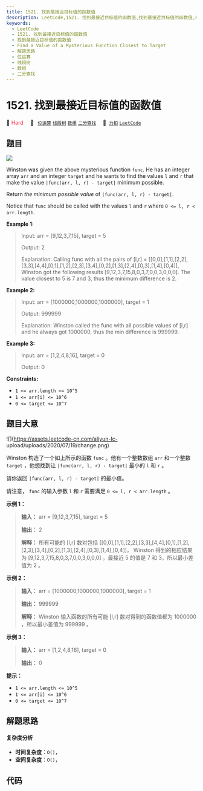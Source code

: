 ```yaml
---
title: 1521. 找到最接近目标值的函数值
description: LeetCode,1521. 找到最接近目标值的函数值,找到最接近目标值的函数值,Find a Value of a Mysterious Function Closest to Target,解题思路,位运算,线段树,数组,二分查找
keywords:
  - LeetCode
  - 1521. 找到最接近目标值的函数值
  - 找到最接近目标值的函数值
  - Find a Value of a Mysterious Function Closest to Target
  - 解题思路
  - 位运算
  - 线段树
  - 数组
  - 二分查找
---
```


# 1521. 找到最接近目标值的函数值

🔴 <font color=#ff334b>Hard</font>&emsp; 🔖&ensp; [`位运算`](/tag/bit-manipulation.md) [`线段树`](/tag/segment-tree.md) [`数组`](/tag/array.md) [`二分查找`](/tag/binary-search.md)&emsp; 🔗&ensp;[`力扣`](https://leetcode.cn/problems/find-a-value-of-a-mysterious-function-closest-to-target) [`LeetCode`](https://leetcode.com/problems/find-a-value-of-a-mysterious-function-closest-to-target)

## 题目

![](https://assets.leetcode.com/uploads/2020/07/09/change.png)

Winston was given the above mysterious function `func`. He has an integer
array `arr` and an integer `target` and he wants to find the values `l` and
`r` that make the value `|func(arr, l, r) - target|` minimum possible.

Return _the minimum possible value_ of `|func(arr, l, r) - target|`.

Notice that `func` should be called with the values `l` and `r` where `0 <= l,
r < arr.length`.



**Example 1:**

> Input: arr = [9,12,3,7,15], target = 5
> 
> Output: 2
> 
> Explanation: Calling func with all the pairs of [l,r] = [[0,0],[1,1],[2,2],[3,3],[4,4],[0,1],[1,2],[2,3],[3,4],[0,2],[1,3],[2,4],[0,3],[1,4],[0,4]], Winston got the following results [9,12,3,7,15,8,0,3,7,0,0,3,0,0,0]. The value closest to 5 is 7 and 3, thus the minimum difference is 2.

**Example 2:**

> Input: arr = [1000000,1000000,1000000], target = 1
> 
> Output: 999999
> 
> Explanation: Winston called the func with all possible values of [l,r] and he always got 1000000, thus the min difference is 999999.

**Example 3:**

> Input: arr = [1,2,4,8,16], target = 0
> 
> Output: 0

**Constraints:**

  * `1 <= arr.length <= 10^5`
  * `1 <= arr[i] <= 10^6`
  * `0 <= target <= 10^7`


## 题目大意

![](https://assets.leetcode-cn.com/aliyun-lc-
upload/uploads/2020/07/19/change.png)

Winston 构造了一个如上所示的函数 `func` 。他有一个整数数组 `arr` 和一个整数 `target` ，他想找到让 `|func(arr,
l, r) - target|` 最小的 `l` 和 `r` 。

请你返回 `|func(arr, l, r) - target|` 的最小值。

请注意， `func` 的输入参数 `l` 和 `r` 需要满足 `0 <= l, r < arr.length` 。



**示例 1：**

> 
> 
> 
> 
> 
> **输入：** arr = [9,12,3,7,15], target = 5
> 
> **输出：** 2
> 
> **解释：** 所有可能的 [l,r] 数对包括 [[0,0],[1,1],[2,2],[3,3],[4,4],[0,1],[1,2],[2,3],[3,4],[0,2],[1,3],[2,4],[0,3],[1,4],[0,4]]， Winston 得到的相应结果为 [9,12,3,7,15,8,0,3,7,0,0,3,0,0,0] 。最接近 5 的值是 7 和 3，所以最小差值为 2 。
> 
> 

**示例 2：**

> 
> 
> 
> 
> 
> **输入：** arr = [1000000,1000000,1000000], target = 1
> 
> **输出：** 999999
> 
> **解释：** Winston 输入函数的所有可能 [l,r] 数对得到的函数值都为 1000000 ，所以最小差值为 999999 。
> 
> 

**示例 3：**

> 
> 
> 
> 
> 
> **输入：** arr = [1,2,4,8,16], target = 0
> 
> **输出：** 0
> 
> 



**提示：**

  * `1 <= arr.length <= 10^5`
  * `1 <= arr[i] <= 10^6`
  * `0 <= target <= 10^7`


## 解题思路

#### 复杂度分析

- **时间复杂度**：`O()`，
- **空间复杂度**：`O()`，

## 代码

```javascript

```